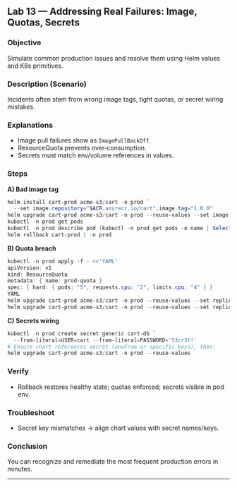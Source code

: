 ## Lab 13 — Addressing Real Failures: Image, Quotas, Secrets

### Objective

Simulate common production issues and resolve them using Helm values and K8s primitives.

### Description (Scenario)

Incidents often stem from wrong image tags, tight quotas, or secret wiring mistakes.

### Explanations

* Image pull failures show as `ImagePullBackOff`.
* ResourceQuota prevents over‑consumption.
* Secrets must match env/volume references in values.

### Steps

**A) Bad image tag**

```powershell
helm install cart-prod acme-s3/cart -n prod `
  --set image.repository="$ACR.azurecr.io/cart",image.tag="1.0.0"
helm upgrade cart-prod acme-s3/cart -n prod --reuse-values --set image.tag="does-not-exist"
kubectl -n prod get pods
kubectl -n prod describe pod (kubectl -n prod get pods -o name | Select-Object -First 1)
helm rollback cart-prod 1 -n prod
```

**B) Quota breach**

```powershell
kubectl -n prod apply -f - <<'YAML'
apiVersion: v1
kind: ResourceQuota
metadata: { name: prod-quota }
spec: { hard: { pods: "5", requests.cpu: "2", limits.cpu: "4" } }
YAML
helm upgrade cart-prod acme-s3/cart -n prod --reuse-values --set replicaCount=10  # expect failure
helm upgrade cart-prod acme-s3/cart -n prod --reuse-values --set replicaCount=3
```

**C) Secrets wiring**

```powershell
kubectl -n prod create secret generic cart-db `
  --from-literal=USER=cart --from-literal=PASSWORD='S3cr3t!'
# Ensure chart references secret (envFrom or specific keys), then:
helm upgrade cart-prod acme-s3/cart -n prod --reuse-values
```

### Verify

* Rollback restores healthy state; quotas enforced; secrets visible in pod env.

### Troubleshoot

* Secret key mismatches → align chart values with secret names/keys.

### Conclusion

You can recognize and remediate the most frequent production errors in minutes.

---


